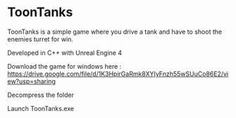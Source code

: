 # ToonTanks

ToonTanks is a simple game where you drive a tank and have to shoot the enemies turret for win.

Developed in C++ with Unreal Engine 4


Download the game for windows here : https://drive.google.com/file/d/1K3HpirGaRmk8XYIyFnzh55wSUuCo86E2/view?usp=sharing

Decompress the folder

Launch ToonTanks.exe

